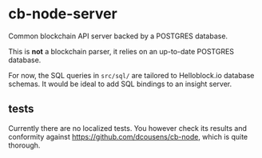 # cb-node-server

Common blockchain API server backed by a POSTGRES database.

This is **not** a blockchain parser, it relies on an up-to-date POSTGRES database.


For now, the SQL queries in `src/sql/` are tailored to Helloblock.io database schemas.
It would be ideal to add SQL bindings to an insight server.


## tests

Currently there are no localized tests.  You however check its results and conformity against https://github.com/dcousens/cb-node, which is quite thorough.
